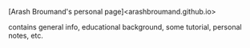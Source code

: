 [Arash Broumand's personal page]<arashbroumand.github.io>

contains general info, educational background, some tutorial, personal notes, etc.
